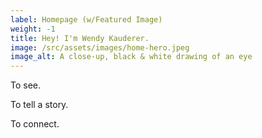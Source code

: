 ```yaml
---
label: Homepage (w/Featured Image)
weight: -1
title: Hey! I'm Wendy Kauderer.
image: /src/assets/images/home-hero.jpeg
image_alt: A close-up, black & white drawing of an eye
---
```


To see.

To tell a story.

To connect.
